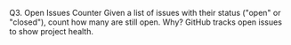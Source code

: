 Q3. Open Issues Counter 
Given a list of issues with their status ("open" or "closed"), count how many are still open.
Why? GitHub tracks open issues to show project health.